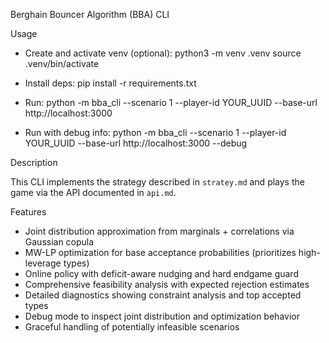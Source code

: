 Berghain Bouncer Algorithm (BBA) CLI

Usage

- Create and activate venv (optional):
  python3 -m venv .venv
  source .venv/bin/activate

- Install deps:
  pip install -r requirements.txt

- Run:
  python -m bba_cli --scenario 1 --player-id YOUR_UUID --base-url http://localhost:3000

- Run with debug info:
  python -m bba_cli --scenario 1 --player-id YOUR_UUID --base-url http://localhost:3000 --debug

Description

This CLI implements the strategy described in `stratey.md` and plays the game via the API documented in `api.md`.

Features

- Joint distribution approximation from marginals + correlations via Gaussian copula
- MW-LP optimization for base acceptance probabilities (prioritizes high-leverage types)
- Online policy with deficit-aware nudging and hard endgame guard
- Comprehensive feasibility analysis with expected rejection estimates
- Detailed diagnostics showing constraint analysis and top accepted types
- Debug mode to inspect joint distribution and optimization behavior
- Graceful handling of potentially infeasible scenarios


